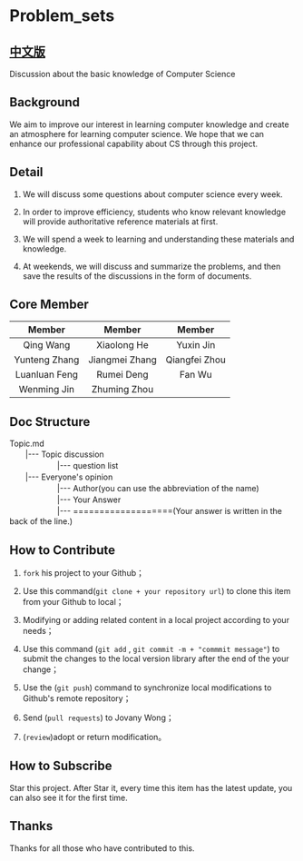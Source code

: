 # Problem_sets

## [中文版](/README_ZH.md)

Discussion about the basic knowledge of Computer Science


## Background

We aim to improve our interest in learning computer knowledge and create an atmosphere for learning computer science. We hope that we can enhance our professional capability about CS through this project.


## Detail

1. We will discuss some questions about computer science every week.

2. In order to improve efficiency, students who know relevant knowledge will  provide authoritative reference materials at first.

3. We will spend a week to learning and understanding these materials and knowledge.

4. At weekends, we will discuss and summarize the problems, and then save the results of the discussions in the form of documents.


## Core Member

| Member |  Member |  Member |
| :---:   |  :---:   |   :---: |
| Qing Wang    |  Xiaolong He     |  Yuxin Jin   |
| Yunteng Zhang    |  Jiangmei Zhang     | Qiangfei Zhou  |
| Luanluan Feng    |  Rumei Deng     |  Fan Wu   |
| Wenming Jin    |  Zhuming Zhou     |  


## Doc Structure

Topic.md<br>
　　|--- Topic discussion<br>
　　　　　　|--- question list<br>
　　|--- Everyone's opinion<br>
　　　　　　|--- Author(you can use the abbreviation of the name)<br>
　　　　　　|--- Your Answer<br>
　　　　　　|--- ===================(Your answer is written in the back of the line.)<br>


## How to Contribute

1. `fork` his project to your Github；

2. Use this command(`git clone + your repository url`) to clone this item from your Github to local；

3. Modifying or adding related content in a local project according to your needs；

4. Use this command (`git add` , `git commit -m + "commmit message"`) to submit the changes to the local version library after the end of the your change；

5. Use the (`git push`) command to synchronize local modifications to Github's remote repository；

6. Send (`pull requests`) to Jovany Wong；

7. (`review`)adopt or return modification。


## How to Subscribe

Star this project. After Star it, every time this item has the latest update, you can also see it for the first time.


## Thanks

Thanks for all those who have contributed to this.
